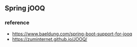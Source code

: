 ## Spring jOOQ


### reference
- https://www.baeldung.com/spring-boot-support-for-jooq
- https://zuminternet.github.io/JOOQ/